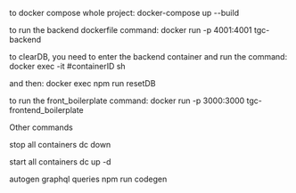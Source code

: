to docker compose whole project: docker-compose up --build

to run the backend dockerfile command: docker run -p 4001:4001 tgc-backend

to clearDB, you need to enter the backend container and run the command: docker exec -it #containerID sh

and then: docker exec <container ID>  npm run resetDB

to run the front_boilerplate command: docker run -p 3000:3000 tgc-frontend_boilerplate

Other commands

stop all containers dc down

start all containers dc up -d

autogen graphql queries npm run codegen
